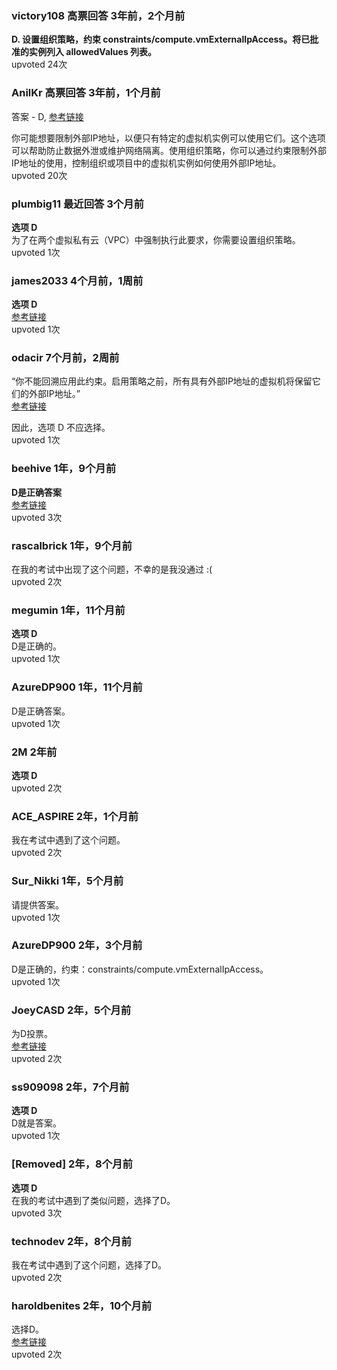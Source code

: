 ### victory108 高票回答 3年前，2个月前
**D. 设置组织策略，约束 constraints/compute.vmExternalIpAccess。将已批准的实例列入 allowedValues 列表。**  
upvoted 24次

### AnilKr 高票回答 3年前，1个月前
答案 - D, [参考链接](https://cloud.google.com/compute/docs/ip-addresses/reserve-static-external-ip-address#disableexternalip)

你可能想要限制外部IP地址，以便只有特定的虚拟机实例可以使用它们。这个选项可以帮助防止数据外泄或维护网络隔离。使用组织策略，你可以通过约束限制外部IP地址的使用，控制组织或项目中的虚拟机实例如何使用外部IP地址。  
upvoted 20次

### plumbig11 最近回答 3个月前
**选项 D**  
为了在两个虚拟私有云（VPC）中强制执行此要求，你需要设置组织策略。  
upvoted 1次

### james2033 4个月前，1周前
**选项 D**  
[参考链接](https://cloud.google.com/compute/docs/ip-addresses/configure-static-external-ip-address#disableexternalip)  
upvoted 1次

### odacir 7个月前，2周前
“你不能回溯应用此约束。启用策略之前，所有具有外部IP地址的虚拟机将保留它们的外部IP地址。”  
[参考链接](https://cloud.google.com/compute/docs/ip-addresses/reserve-static-external-ip-address#disableexternalip)

因此，选项 D 不应选择。  
upvoted 1次

### beehive 1年，9个月前
**D是正确答案**  
[参考链接](https://cloud.google.com/compute/docs/ip-addresses/reserve-static-external-ip-address#disableexternalip)  
upvoted 3次

### rascalbrick 1年，9个月前
在我的考试中出现了这个问题，不幸的是我没通过 :(  
upvoted 2次

### megumin 1年，11个月前
**选项 D**  
D是正确的。  
upvoted 1次

### AzureDP900 1年，11个月前
D是正确答案。  
upvoted 1次

### 2M 2年前
**选项 D**  
upvoted 2次

### ACE_ASPIRE 2年，1个月前
我在考试中遇到了这个问题。  
upvoted 2次

### Sur_Nikki 1年，5个月前
请提供答案。  
upvoted 1次

### AzureDP900 2年，3个月前
D是正确的，约束：constraints/compute.vmExternalIpAccess。  
upvoted 1次

### JoeyCASD 2年，5个月前
为D投票。  
[参考链接](https://cloud.google.com/compute/docs/ip-addresses/reserve-static-external-ip-address#disableexternalip)  
upvoted 2次

### ss909098 2年，7个月前
**选项 D**  
D就是答案。  
upvoted 1次

### [Removed] 2年，8个月前
**选项 D**  
在我的考试中遇到了类似问题，选择了D。  
upvoted 3次

### technodev 2年，8个月前
我在考试中遇到了这个问题，选择了D。  
upvoted 2次

### haroldbenites 2年，10个月前
选择D。  
[参考链接](https://cloud.google.com/compute/docs/ip-addresses/reserve-static-external-ip-address#disableexternalip)  
upvoted 2次
